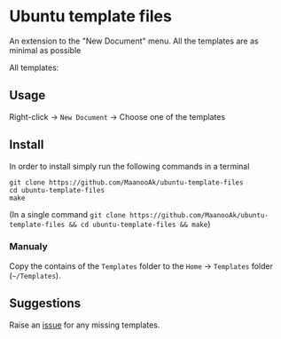 # Ubuntu template files

An extension to the "New Document" menu. All the templates are as minimal as possible

All templates:
<!-- TREE START -->
<!-- TREE END -->

## Usage

Right-click → `New Document` → Choose one of the templates

## Install

In order to install simply run the following commands in a terminal
```
git clone https://github.com/MaanooAk/ubuntu-template-files
cd ubuntu-template-files
make

```

(In a single command `git clone https://github.com/MaanooAk/ubuntu-template-files && cd ubuntu-template-files && make`)

### Manualy

Copy the contains of the `Templates` folder to the `Home` → `Templates` folder (`~/Templates`).

## Suggestions

Raise an [issue](https://github.com/MaanooAk/ubuntu-template-files/issues) for any missing templates.
